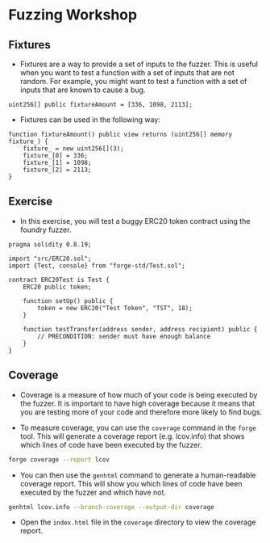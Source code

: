 # Fuzzing Workshop 


## Fixtures

- Fixtures are a way to provide a set of inputs to the fuzzer. This is useful when you want to test a function with a set of inputs that are not random. For example, you might want to test a function with a set of inputs that are known to cause a bug.

```solidity
uint256[] public fixtureAmount = [336, 1098, 2113];
```

- Fixtures can be used in the following way: 

```solidity
function fixtureAmount() public view returns (uint256[] memory fixture_) {
    fixture_ = new uint256[](3);
    fixture_[0] = 336;
    fixture_[1] = 1098;
    fixture_[2] = 2113;
}
```

## Exercise

- In this exercise, you will test a buggy ERC20 token contract using the foundry fuzzer. 

```solidity
pragma solidity 0.8.19;

import "src/ERC20.sol";
import {Test, console} from "forge-std/Test.sol";

contract ERC20Test is Test {
    ERC20 public token;

    function setUp() public {
        token = new ERC20("Test Token", "TST", 18);
    }

    function testTransfer(address sender, address recipient) public {
        // PRECONDITION: sender must have enough balance
    }
}
```


## Coverage

- Coverage is a measure of how much of your code is being executed by the fuzzer. It is important to have high coverage because it means that you are testing more of your code and therefore more likely to find bugs.

- To measure coverage, you can use the `coverage` command in the `forge` tool. This will generate a coverage report (e.g. lcov.info) that shows which lines of code have been executed by the fuzzer.

```bash
forge coverage --report lcov 

```

- You can then use the `genhtml` command to generate a human-readable coverage report. This will show you which lines of code have been executed by the fuzzer and which have not.

```bash
genhtml lcov.info --branch-coverage --output-dir coverage
```

- Open the `index.html` file in the `coverage` directory to view the coverage report.




